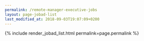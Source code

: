 ```yaml
---
permalink: /remote-manager-executive-jobs
layout: page-jobad-list
last_modified_at: 2018-09-03T19:07:09+0200
---
```

{% include render_jobad_list.html permalink=page.permalink %}
